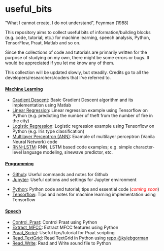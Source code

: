 # useful_bits


"What I cannot create, I do not understand", Feynman (1988) 

This repository aims to collect useful bits of information/building blocks (e.g. code, tutorial, etc.) for machine learning, speech analysis, Python, TensorFlow, Praat, Matlab and so on.

Since the collections of code and tutorials are primarily written for the purpose of studying on my own, there might be some errors or bugs. It would be appreciated if you let me know any of them.

This collection will be updated slowly, but steadily. Credits go to all the developers/researchers/coders that I've referred to.

#### [Machine Learning](https://github.com/jaekookang/useful_bits/tree/master/Machine_Learning)  
* [Gradient Descent](https://github.com/jaekookang/useful_bits/tree/master/Machine_Learning/Gradient_Descent): Basic Gradient Descent algorithm and its implementation using Matlab  
* [Linear Regression](https://github.com/jaekookang/useful_bits/tree/master/Machine_Learning/Linear_Regression): Linear regression example using Tensorflow on Python (e.g. predicting the number of theft from the number of fire in the city)
* [Logistic Regression](https://github.com/jaekookang/useful_bits/tree/master/Machine_Learning/Logistic_Regression): Logistic regression example using Tensorflow on Python (e.g. Iris type classification)
* [Multilayer Perceptron (ANN)](https://github.com/jaekookang/useful_bits/tree/master/Machine_Learning/Multilayer_Perceptron): Example of multilayer perceptron (Vanila Neural Network) code
* [RNN-LSTM](https://github.com/jaekookang/useful_bits/tree/master/Machine_Learning/RNN_LSTM): RNN, LSTM based code examples; e.g. simple character-level language modeling, sinewave predictor, etc.

#### [Programming](https://github.com/jaekookang/useful_bits/tree/master/Programming)
* [Github](https://github.com/jaekookang/useful_bits/tree/master/Programming/ENV_Github): Useful commands and notes for Github
* [Jupyter](https://github.com/jaekookang/useful_bits/tree/master/Programming/ENV_Jupyter): Useful options and settings for Jupyter environment
<!--* [Matlab](https://github.com/jaekookang/useful_bits/tree/master/Programming/LANG_Matlab): Matlab code for essential operations (<span style="color:red">_coming soon_</span>)-->
* [Python](https://github.com/jaekookang/useful_bits/tree/master/Programming/LANG_Python): Python code and tutorial; tips and essential code (<span style="color:red">_coming soon_</span>)
* [Tensorflow](https://github.com/jaekookang/useful_bits/tree/master/Programming/ML_Tensorflow): Tips and notes for machine learning implementation using Tensorflow


#### [Speech](https://github.com/jaekookang/useful_bits/tree/master/Speech)
* [Control_Praat](https://github.com/jaekookang/useful_bits/tree/master/Speech/Control_Praat): Control Praat using Python
* [Extract_MFCC](https://github.com/jaekookang/useful_bits/tree/master/Speech/Extract_MFCC): Extract MFCC features using Python
* [Praat_Script](): Useful tips/tutorial for Praat scripting
* [Read_TextGrid](https://github.com/jaekookang/useful_bits/tree/master/Speech/Read_TextGrid): Read TextGrid in Python using [repo @kylebgorman](https://github.com/kylebgorman/textgrid)
* [Read_Write](https://github.com/jaekookang/useful_bits/tree/master/Speech/Read_Write): Read and Write sound file to Python
